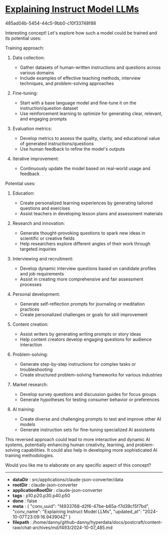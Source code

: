 # [Explaining Instruct Model LLMs](https://claude.ai/chat/f4933768-d2f6-47be-b65a-f7d39c15f7bd)

485ad04b-5454-44c5-9bb0-c10f33748f88

 Interesting concept! Let's explore how such a model could be trained and its potential uses:

Training approach:

1. Data collection:
   - Gather datasets of human-written instructions and questions across various domains
   - Include examples of effective teaching methods, interview techniques, and problem-solving approaches

2. Fine-tuning:
   - Start with a base language model and fine-tune it on the instruction/question dataset
   - Use reinforcement learning to optimize for generating clear, relevant, and engaging prompts

3. Evaluation metrics:
   - Develop metrics to assess the quality, clarity, and educational value of generated instructions/questions
   - Use human feedback to refine the model's outputs

4. Iterative improvement:
   - Continuously update the model based on real-world usage and feedback

Potential uses:

1. Education:
   - Create personalized learning experiences by generating tailored questions and exercises
   - Assist teachers in developing lesson plans and assessment materials

2. Research and innovation:
   - Generate thought-provoking questions to spark new ideas in scientific or creative fields
   - Help researchers explore different angles of their work through targeted inquiries

3. Interviewing and recruitment:
   - Develop dynamic interview questions based on candidate profiles and job requirements
   - Assist in creating more comprehensive and fair assessment processes

4. Personal development:
   - Generate self-reflection prompts for journaling or meditation practices
   - Create personalized challenges or goals for skill improvement

5. Content creation:
   - Assist writers by generating writing prompts or story ideas
   - Help content creators develop engaging questions for audience interaction

6. Problem-solving:
   - Generate step-by-step instructions for complex tasks or troubleshooting
   - Create structured problem-solving frameworks for various industries

7. Market research:
   - Develop survey questions and discussion guides for focus groups
   - Generate hypotheses for testing consumer behavior or preferences

8. AI training:
   - Create diverse and challenging prompts to test and improve other AI models
   - Generate instruction sets for fine-tuning specialized AI assistants

This reversed approach could lead to more interactive and dynamic AI systems, potentially enhancing human creativity, learning, and problem-solving capabilities. It could also help in developing more sophisticated AI training methodologies.

Would you like me to elaborate on any specific aspect of this concept?

---

* **dataDir** : src/applications/claude-json-converter/data
* **rootDir** : claude-json-converter
* **applicationRootDir** : claude-json-converter
* **tags** : p10.p20.p30.p40.p50
* **done** : false
* **meta** : {
  "conv_uuid": "f4933768-d2f6-47be-b65a-f7d39c15f7bd",
  "conv_name": "Explaining Instruct Model LLMs",
  "updated_at": "2024-10-07T23:09:16.943904Z"
}
* **filepath** : /home/danny/github-danny/hyperdata/docs/postcraft/content-raw/chat-archives/md/f493/2024-10-07_485.md